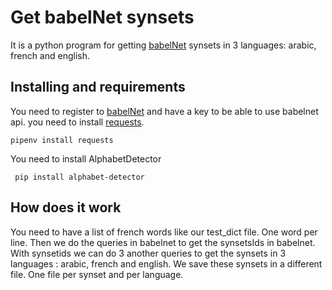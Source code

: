 # Get babelNet synsets

It is a  python program for getting [babelNet](https://babelnet.org/) synsets in 3 languages: arabic, french and english. 

## Installing and requirements
You need to register to [babelNet](https://babelnet.org/register) and have a key to be able to use babelnet api.
you need to install [requests](http://docs.python-requests.org/en/master/user/install/).
```
pipenv install requests
```
You need to install AlphabetDetector
```
 pip install alphabet-detector
 ```
 
## How does it work
You need to have a list of french words like our test_dict file. One word per line.
Then we do the queries in babelnet to get the synsetsIds in babelnet.
With synsetids we can do 3 another queries to get the synsets in 3 languages : arabic, french and english.
We save these synsets in a different file.
One file per synset and per language.
